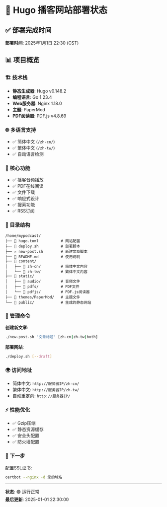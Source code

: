 # 🎉 Hugo 播客网站部署状态

## ✅ 部署完成时间
**部署时间**: 2025年1月1日 22:30 (CST)

## 📊 项目概览

### 🏗️ 技术栈
- **静态生成器**: Hugo v0.148.2
- **编程语言**: Go 1.23.4
- **Web服务器**: Nginx 1.18.0
- **主题**: PaperMod
- **PDF阅读器**: PDF.js v4.8.69

### 🌐 多语言支持
- ✅ 简体中文 (`/zh-cn/`)
- ✅ 繁体中文 (`/zh-tw/`)
- ✅ 自动语言检测

### 🎯 核心功能
- ✅ 播客音频播放
- ✅ PDF在线阅读
- ✅ 文件下载
- ✅ 响应式设计
- ✅ 搜索功能
- ✅ RSS订阅

### 📁 目录结构
```
/home/mypodcast/
├── 📄 hugo.toml          # 网站配置
├── 🚀 deploy.sh          # 部署脚本
├── ✍️ new-post.sh        # 新建文章脚本
├── 📖 README.md          # 使用说明
├── 📁 content/
│   ├── 📁 zh-cn/         # 简体中文内容
│   └── 📁 zh-tw/         # 繁体中文内容
├── 📁 static/
│   ├── 📁 audio/         # 音频文件
│   ├── 📁 pdfs/          # PDF文件
│   └── 📁 pdfjs/         # PDF.js阅读器
├── 📁 themes/PaperMod/   # 主题文件
└── 📁 public/            # 生成的静态网站
```

### 🔧 管理命令

**创建新文章**:
```bash
./new-post.sh "文章标题" [zh-cn|zh-tw|both]
```

**部署网站**:
```bash
./deploy.sh [--draft]
```

### 🌍 访问地址
- 简体中文: `http://服务器IP/zh-cn/`
- 繁体中文: `http://服务器IP/zh-tw/`
- 自动重定向: `http://服务器IP/`

### ⚡ 性能优化
- ✅ Gzip压缩
- ✅ 静态资源缓存
- ✅ 安全头配置
- ✅ 防火墙配置

### 🔐 下一步
配置SSL证书:
```bash
certbot --nginx -d 您的域名
```

---

**状态**: 🟢 运行正常  
**最后更新**: 2025-01-01 22:30:00